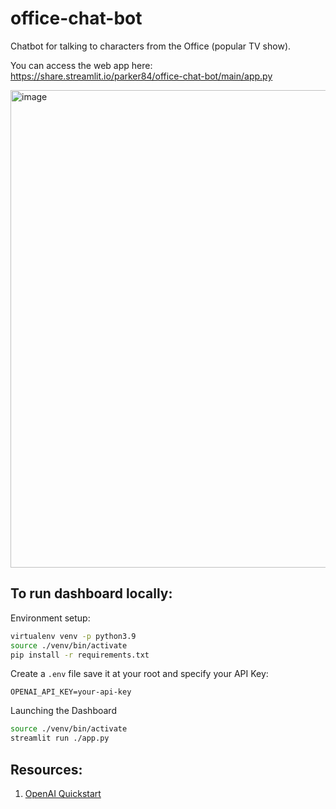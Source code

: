 # office-chat-bot

Chatbot for talking to characters from the Office (popular TV show).

You can access the web app here: https://share.streamlit.io/parker84/office-chat-bot/main/app.py

<img width="764" alt="image" src="https://user-images.githubusercontent.com/12496987/156899020-82ad9397-0abc-40e8-8a66-03858e0a094a.png">

## To run dashboard locally:
Environment setup:
```sh
virtualenv venv -p python3.9
source ./venv/bin/activate
pip install -r requirements.txt
```

Create a `.env` file save it at your root and specify your API Key:
```
OPENAI_API_KEY=your-api-key
```

Launching the Dashboard
```sh
source ./venv/bin/activate
streamlit run ./app.py
```

## Resources:
1. [OpenAI Quickstart](https://beta.openai.com/docs/quickstart)

